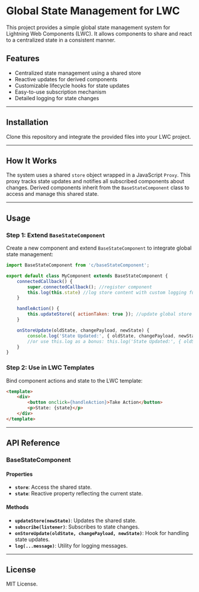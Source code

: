 # Global State Management for LWC

This project provides a simple global state management system for Lightning Web Components (LWC). It allows components to share and react to a centralized state in a consistent manner.

## Features

- Centralized state management using a shared store
- Reactive updates for derived components
- Customizable lifecycle hooks for state updates
- Easy-to-use subscription mechanism
- Detailed logging for state changes

---

## Installation

Clone this repository and integrate the provided files into your LWC project.

---

## How It Works

The system uses a shared `store` object wrapped in a JavaScript `Proxy`. This proxy tracks state updates and notifies all subscribed components about changes. Derived components inherit from the `BaseStateComponent` class to access and manage this shared state.

---


## Usage

### Step 1: Extend `BaseStateComponent`

Create a new component and extend `BaseStateComponent` to integrate global state management:

```javascript
import BaseStateComponent from 'c/baseStateComponent';

export default class MyComponent extends BaseStateComponent {
    connectedCallback() {
        super.connectedCallback(); //register component
        this.log(this.state) //log store content with custom logging function
    }

    handleAction() {
        this.updateStore({ actionTaken: true }); //update global store
    }

    onStoreUpdate(oldState, changePayload, newState) {
        console.log('State Updated:', { oldState, changePayload, newState }); //react to store updates
        //or use this.log as a bonus: this.log('State Updated:', { oldState, changePayload, newState });
    }
}
```

### Step 2: Use in LWC Templates

Bind component actions and state to the LWC template:

```html
<template>
    <div>
        <button onclick={handleAction}>Take Action</button>
        <p>State: {state}</p>
    </div>
</template>
```

---

## API Reference

### BaseStateComponent

#### Properties
- **`store`**: Access the shared state.
- **`state`**: Reactive property reflecting the current state.

#### Methods
- **`updateStore(newState)`**: Updates the shared state.
- **`subscribe(listener)`**: Subscribes to state changes.
- **`onStoreUpdate(oldState, changePayload, newState)`**: Hook for handling state updates.
- **`log(...message)`**: Utility for logging messages.

---

## License

MIT License.
